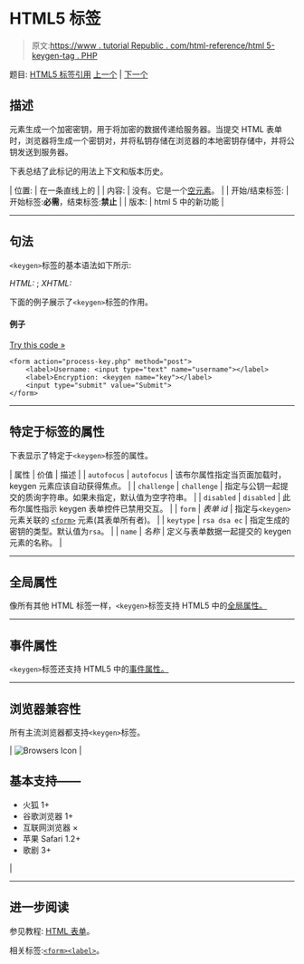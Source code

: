 # HTML5 <keygen>标签

> 原文:[https://www . tutorial Republic . com/html-reference/html 5-keygen-tag . PHP](https://www.tutorialrepublic.com/html-reference/html5-keygen-tag.php)

题目: [HTML5 标签引用](html5-tags.php) [上一个](html-kbd-tag.php) | [下一个](html-label-tag.php)

## 描述

元素生成一个加密密钥，用于将加密的数据传递给服务器。当提交 HTML 表单时，浏览器将生成一个密钥对，并将私钥存储在浏览器的本地密钥存储中，并将公钥发送到服务器。

下表总结了此标记的用法上下文和版本历史。

| 位置: | 在一条直线上的 |
| 内容: | 没有。它是一个[空元素](../html-tutorial/html-elements.php#empty-elements)。 |
| 开始/结束标签: | 开始标签:**必需**，结束标签:**禁止** |
| 版本: | html 5 中的新功能 |

* * *

## 句法

`<keygen>`标签的基本语法如下所示:

*HTML:* <keygen>; *XHTML:* <keygen />

下面的例子展示了`<keygen>`标签的作用。

#### 例子

[Try this code »](../codelab.php?topic=html5&file=keygen-tag "Try this code using online Editor")

```
<form action="process-key.php" method="post">
    <label>Username: <input type="text" name="username"></label>
    <label>Encryption: <keygen name="key"></label>
    <input type="submit" value="Submit">
</form>
```

* * *

## 特定于标签的属性

下表显示了特定于`<keygen>`标签的属性。

| 属性 | 价值 | 描述 |
| `autofocus` | `autofocus` | 该布尔属性指定当页面加载时，keygen 元素应该自动获得焦点。 |
| `challenge` | `challenge` | 指定与公钥一起提交的质询字符串。如果未指定，默认值为空字符串。 |
| `disabled` | `disabled` | 此布尔属性指示 keygen 表单控件已禁用交互。 |
| `form` | *表单 id* | 指定与`<keygen>`元素关联的 [`<form>`](html-form-tag.php) 元素(其表单所有者)。 |
| `keytype` | `rsa
dsa
ec` | 指定生成的密钥的类型。默认值为`rsa`。 |
| `name` | *名称* | 定义与表单数据一起提交的 keygen 元素的名称。 |

* * *

## 全局属性

像所有其他 HTML 标签一样，`<keygen>`标签支持 HTML5 中的[全局属性。](html5-global-attributes.php)

* * *

## 事件属性

`<keygen>`标签还支持 HTML5 中的[事件属性。](html5-event-attributes.php)

* * *

## 浏览器兼容性

所有主流浏览器都支持`<keygen>`标签。

| ![Browsers Icon](../Images/e9331123c77668c1832e541c2fca1002.png) | 

## 基本支持——

*   火狐 1+
*   谷歌浏览器 1+
*   互联网浏览器 ×
*   苹果 Safari 1.2+
*   歌剧 3+

 |

* * *

## 进一步阅读

参见教程: [HTML 表单](../html-tutorial/html-forms.php)。

相关标签:[`<form>`](html-form-tag.php)[`<label>`](html-label-tag.php)。